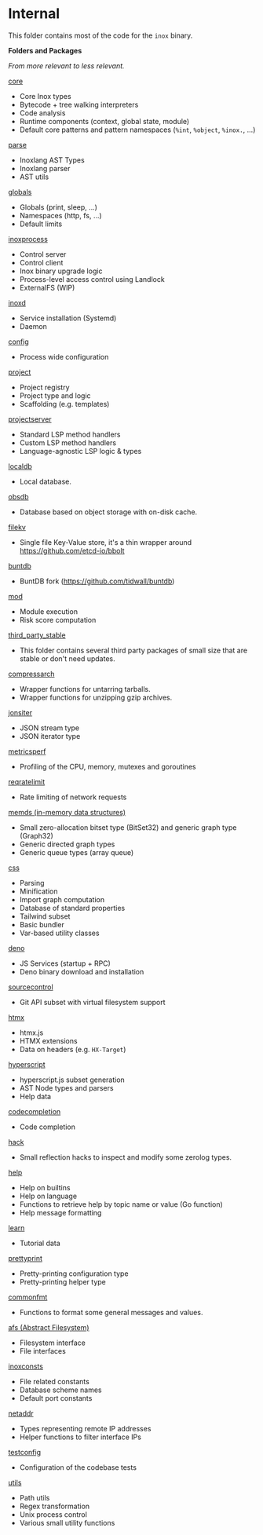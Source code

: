 # Internal

This folder contains most of the code for the `inox` binary.

**Folders and Packages**

_From more relevant to less relevant._

[core](./core/README.md)
- Core Inox types
- Bytecode + tree walking interpreters
- Code analysis
- Runtime components (context, global state, module)
- Default core patterns and pattern namespaces (`%int`, `%object`, `%inox.`, ...)

[parse](./parse/README.md)
- Inoxlang AST Types
- Inoxlang parser
- AST utils

[globals](./globals/README.md)
- Globals (print, sleep, ...)
- Namespaces (http, fs, ...)
- Default limits

[inoxprocess](./inoxprocess/README.md)
- Control server
- Control client
- Inox binary upgrade logic
- Process-level access control using Landlock
- ExternalFS (WIP)

[inoxd](./inoxd/README.md)
- Service installation (Systemd)
- Daemon

[config](./config/README.md)
- Process wide configuration

[project](./project/README.md)
- Project registry
- Project type and logic
- Scaffolding (e.g. templates)

[projectserver](./projectserver/README.md)
- Standard LSP method handlers
- Custom LSP method handlers
- Language-agnostic LSP logic & types

[localdb](./localdb/README.md)
- Local database.

[obsdb](./obsdb/database.go)
- Database based on object storage with on-disk cache.

[filekv](./filekv/kv.go)
- Single file Key-Value store, it's a thin wrapper around https://github.com/etcd-io/bbolt

[buntdb](./buntdb/buntdb.go)
- BuntDB fork (https://github.com/tidwall/buntdb)

[mod](./mod/execution.go)
- Module execution
- Risk score computation

[third_party_stable](./third_party_stable/README.md)

- This folder contains several third party packages of small size that are
  stable or don't need updates.

[compressarch](./compressarch/README.md)
- Wrapper functions for untarring tarballs.
- Wrapper functions for unzipping gzip archives.

[jonsiter](./jonsiter/README.md)
- JSON stream type
- JSON iterator type 

[metricsperf](./metricsperf/README.md)
- Profiling of the CPU, memory, mutexes and goroutines

[reqratelimit](./reqratelimit/README.md)
- Rate limiting of network requests

[memds (in-memory data structures)](./memds/README.md)
- Small zero-allocation bitset type (BitSet32) and generic graph type (Graph32)
- Generic directed graph types
- Generic queue types (array queue)

[css](./css/README.md)
- Parsing
- Minification
- Import graph computation
- Database of standard properties
- Tailwind subset
- Basic bundler
- Var-based utility classes

[deno](./deno/README.md)
- JS Services (startup + RPC)
- Deno binary download and installation

[sourcecontrol](./sourcecontrol/README.md)
- Git API subset with virtual filesystem support

[htmx](./htmx/README.md)
- htmx.js
- HTMX extensions
- Data on headers (e.g. `HX-Target`)

[hyperscript](./hyperscript/README.md)
- hyperscript.js subset generation
- AST Node types and parsers
- Help data

[codecompletion](./codecompletion/README.md)
- Code completion

[hack](./hack/zerolog.go)
- Small reflection hacks to inspect and modify some zerolog types.

[help](./help/README.md)
- Help on builtins
- Help on language
- Functions to retrieve help by topic name or value (Go function)
- Help message formatting

[learn](./learn/tutorials.go)
- Tutorial data

[prettyprint](./prettyprint/pretty_print.go)
- Pretty-printing configuration type
- Pretty-printing helper type

[commonfmt](./commonfmt/README.md)
- Functions to format some general messages and values.

[afs (Abstract Filesystem)](./afs/abstract_fs.go)
- Filesystem interface
- File interfaces

[inoxconsts](./inoxconsts/consts.go)
- File related constants
- Database scheme names
- Default port constants

[netaddr](./netaddr/README.md)
- Types representing remote IP addresses
- Helper functions to filter interface IPs

[testconfig](./testconfig/config.go)
- Configuration of the codebase tests

[utils](./utils/README.md)
- Path utils
- Regex transformation
- Unix process control
- Various small utility functions